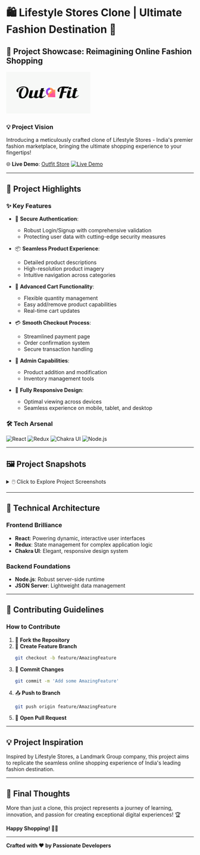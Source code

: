 # 🛍️ Lifestyle Stores Clone | Ultimate Fashion Destination 👗

## 🌟 Project Showcase: Reimagining Online Fashion Shopping

![Project Logo](public/logo.png)

### 💡 Project Vision

Introducing a meticulously crafted clone of Lifestyle Stores - India's premier fashion marketplace, bringing the ultimate shopping experience to your fingertips!

🌐 **Live Demo**: [Outfit Store](https://spiffy-farm-6274-5t7yai1er-deepakpatil26s-projects.vercel.app/)
[![Live Demo](https://img.shields.io/badge/Launch_Demo-FF6B6B?style=for-the-badge&logo=vercel&logoColor=white)](https://spiffy-farm-6274-5t7yai1er-deepakpatil26s-projects.vercel.app/)

---

## 🚀 Project Highlights

### ✨ Key Features

- 🔐 **Secure Authentication**:

  - Robust Login/Signup with comprehensive validation
  - Protecting user data with cutting-edge security measures

- 📦 **Seamless Product Experience**:

  - Detailed product descriptions
  - High-resolution product imagery
  - Intuitive navigation across categories

- 🛒 **Advanced Cart Functionality**:

  - Flexible quantity management
  - Easy add/remove product capabilities
  - Real-time cart updates

- 💳 **Smooth Checkout Process**:

  - Streamlined payment page
  - Order confirmation system
  - Secure transaction handling

- 👑 **Admin Capabilities**:

  - Product addition and modification
  - Inventory management tools

- 📱 **Fully Responsive Design**:
  - Optimal viewing across devices
  - Seamless experience on mobile, tablet, and desktop

### 🛠 Tech Arsenal

![React](https://img.shields.io/badge/React-20232A?style=for-the-badge&logo=react&logoColor=61DAFB)
![Redux](https://img.shields.io/badge/Redux-593D88?style=for-the-badge&logo=redux&logoColor=white)
![Chakra UI](https://img.shields.io/badge/Chakra--UI-319795?style=for-the-badge&logo=chakra-ui&logoColor=white)
![Node.js](https://img.shields.io/badge/Node.js-43853D?style=for-the-badge&logo=node.js&logoColor=white)

---

## 🖼️ Project Snapshots

<details>
<summary>🖱️ Click to Explore Project Screenshots</summary>

### 🏠 Homepage

![Homepage](https://user-images.githubusercontent.com/94694221/230531061-518219f4-c2f9-4dd7-910e-8313201a7d68.png)

### 👚 Product Categories

![Product Categories](https://user-images.githubusercontent.com/94694221/230531033-12cfa086-a87c-4bdf-ac33-50ba18765cac.png)

### 🔍 Product Details

![Product Details](https://user-images.githubusercontent.com/91380941/229769911-813db0f5-375a-4242-a311-384c917c3c7b.png)

### 🛒 Shopping Cart

![Shopping Cart](https://user-images.githubusercontent.com/94694221/230530957-acd9dc18-5658-4f8f-a18a-6dbf6ee5cd0c.png)

### 💳 Checkout Process

![Checkout](https://user-images.githubusercontent.com/94694221/230530999-b5719a21-dcf7-4ad2-a365-3f5363bb4738.png)

### 👤 User Authentication

![User Authentication](https://user-images.githubusercontent.com/94694221/230531016-5468e0e9-c368-4fd2-ae6d-52b54bb25c28.png)

### 🏷️ Final Order Confirmation

![Order Confirmation](https://user-images.githubusercontent.com/94694221/230531109-4f55952e-e0b8-4254-ad7e-933937152057.png)

</details>

---

## 🔧 Technical Architecture

### Frontend Brilliance

- **React**: Powering dynamic, interactive user interfaces
- **Redux**: State management for complex application logic
- **Chakra UI**: Elegant, responsive design system

### Backend Foundations

- **Node.js**: Robust server-side runtime
- **JSON Server**: Lightweight data management

---

## 🤝 Contributing Guidelines

### How to Contribute

1. 🍴 **Fork the Repository**
2. 🌿 **Create Feature Branch**
   ```bash
   git checkout -b feature/AmazingFeature
   ```
3. 💾 **Commit Changes**
   ```bash
   git commit -m 'Add some AmazingFeature'
   ```
4. 📤 **Push to Branch**
   ```bash
   git push origin feature/AmazingFeature
   ```
5. 🔀 **Open Pull Request**

---

## 💡 Project Inspiration

Inspired by Lifestyle Stores, a Landmark Group company, this project aims to replicate the seamless online shopping experience of India's leading fashion destination.

---

## 🌈 Final Thoughts

More than just a clone, this project represents a journey of learning, innovation, and passion for creating exceptional digital experiences! 🏆

**Happy Shopping! 👗🛒**

---

**Crafted with ❤️ by Passionate Developers**
